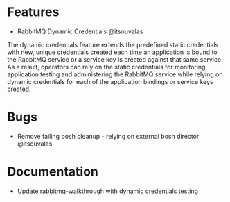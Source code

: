 # Features

* RabbitMQ Dynamic Credentials @itsouvalas

The dynamic credentials feature extends the predefined static credentials with new, unique credentials created each time an application is bound to the RabbitMQ service or a service key is created against that same service. As a result, operators can rely on the static credentials for monitoring, application testing and administering the RabbitMQ service while relying on dynamic credentials for each of the application bindings or service keys created.

# Bugs

* Remove failing bosh cleanup - relying on external bosh director @itsouvalas

# Documentation

* Update rabbitmq-walkthrough with dynamic credentials testing